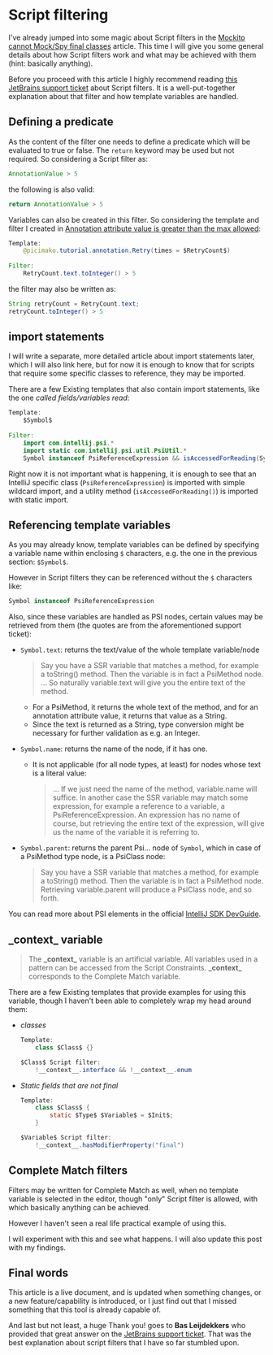 # Script filtering

I've already jumped into some magic about Script filters in the [Mockito cannot Mock/Spy final classes](https://ijnspector.wordpress.com/2019/03/25/mockito-cannot-mock-spy-final-classes/) article.
This time I will give you some general details about how Script filters work and what may be achieved with them (hint: basically anything).

Before you proceed with this article I highly recommend reading [this JetBrains support ticket](https://intellij-support.jetbrains.com/hc/en-us/community/posts/360000045970-Search-and-Replace-Structurally-Script-Constraints-Documentation-)  about Script filters.
It is a well-put-together explanation about that filter and how template variables are handled.

## Defining a predicate
As the content of the filter one needs to define a predicate which will be evaluated to true or false. The `return` keyword may be used but not required.
So considering a Script filter as:

```java
AnnotationValue > 5
```

the following is also valid:
```java
return AnnotationValue > 5
```

Variables can also be created in this filter. So considering the template and filter I created in [Annotation attribute value is greater than the max allowed](https://ijnspector.wordpress.com/2019/01/30/annotation-attribute-value-is-greater-than-the-max-allowed/):

```java
Template:
    @picimako.tutorial.annotation.Retry(times = $RetryCount$)
    
Filter:
    RetryCount.text.toInteger() > 5
```

the filter may also be written as:
```java
String retryCount = RetryCount.text;
retryCount.toInteger() > 5
```

## import statements

I will write a separate, more detailed article about import statements later, which I will also link here,
but for now it is enough to know that for scripts that require some specific classes to reference, they may be imported.

There are a few Existing templates that also contain import statements, like the one *called fields/variables read*:

```java
Template:
    $Symbol$
    
Filter:
    import com.intellij.psi.*
    import static com.intellij.psi.util.PsiUtil.*
    Symbol instanceof PsiReferenceExpression && isAccessedForReading(Symbol)
```

Right now it is not important what is happening, it is enough to see that an IntelliJ specific class (`PsiReferenceExpression`) is imported with simple wildcard import,
and a utility method (`isAccessedForReading()`) is imported with static import.

## Referencing template variables

As you may already know, template variables can be defined by specifying a variable name within enclosing `$` characters, e.g. the one in the previous section: `$Symbol$`.

However in Script filters they can be referenced without the `$` characters like:

```java
Symbol instanceof PsiReferenceExpression
```

Also, since these variables are handled as PSI nodes, certain values may be retrieved from them (the quotes are from the aforementioned support ticket):

- `Symbol.text`: returns the text/value of the whole template variable/node
    > Say you have a SSR variable that matches a method, for example a toString() method. Then the variable is in fact a PsiMethod node. ... So naturally variable.text will give you the entire text of the method.
    - For a PsiMethod, it returns the whole text of the method, and for an annotation attribute value, it returns that value as a String.
    - Since the text is returned as a String, type conversion might be necessary for further validation as e.g. an Integer.

- `Symbol.name`: returns the name of the node, if it has one.
    - It is not applicable (for all node types, at least) for nodes whose text is a literal value:
        > ... If we just need the name of the method, variable.name will suffice. In another case the SSR variable may match some expression, for example a reference to a variable, a PsiReferenceExpression. An expression has no name of course, but retrieving the entire text of the expression, will give us the name of the variable it is referring to.

- `Symbol.parent`: returns the parent Psi... node of `Symbol`, which in case of a PsiMethod type node, is a PsiClass node:
    > Say you have a SSR variable that matches a method, for example a toString() method. Then the variable is in fact a PsiMethod node. Retrieving variable.parent will produce a PsiClass node, and so forth.

You can read more about PSI elements in the official [IntelliJ SDK DevGuide](https://www.jetbrains.org/intellij/sdk/docs/basics/architectural_overview/psi_elements.html).

## \_context_ variable
> The **\_context_** variable is an artificial variable. All variables used in a pattern can be accessed from the Script Constraints. **\_context_** corresponds to the Complete Match variable.

There are a few Existing templates that provide examples for using this variable, though I haven't been able to completely wrap my head around them:
- *classes*
    ```java
    Template:
        class $Class$ {}

    $Class$ Script filter:
        !__context__.interface && !__context__.enum
    ```

- *Static fields that are not final*
    ```java
    Template:
        class $Class$ {
            static $Type$ $Variable$ = $Init$;
        }

    $Variable$ Script filter:
        !__context__.hasModifierProperty("final")
    ```

## Complete Match filters
Filters may be written for Complete Match as well, when no template variable is selected in the editor, though "only" Script filter is allowed,
with which basically anything can be achieved.

However I haven't seen a real life practical example of using this.

I will experiment with this and see what happens. I will also update this post with my findings.

## Final words

This article is a live document, and is updated when something changes, or a new feature/capability is introduced, or I just find out that I missed something that this tool is already capable of.

And last but not least, a huge Thank you! goes to **Bas Leijdekkers** who provided that great answer on the [JetBrains support ticket](https://intellij-support.jetbrains.com/hc/en-us/community/posts/360000045970-Search-and-Replace-Structurally-Script-Constraints-Documentation-).
That was the best explanation about script filters that I have so far stumbled upon. 